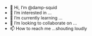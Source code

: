 - 👋 Hi, I’m @damp-squid
- 👀 I’m interested in ...
- 🌱 I’m currently learning ...
- 💞️ I’m looking to collaborate on ...
- 📫 How to reach me ...shouting loudly

<!---
damp-squid/damp-squid is a ✨ special ✨ repository because its `README.md` (this file) appears on your GitHub profile.
You can click the Preview link to take a look at your changes.
--->
